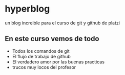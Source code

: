 # hyperblog
un blog increible para el curso de git y github de platzi

## En este curso vemos de todo
* Todos los comandos de git
* El flujo de trabajo de github
* El verdadero amor por las buenas practicas
* trucos muy locos del profesor
